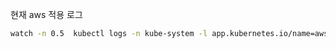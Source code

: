 
현재 aws 적용 로그
```bash
watch -n 0.5  kubectl logs -n kube-system -l app.kubernetes.io/name=aws-load-balancer-controller
```

